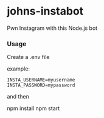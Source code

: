 # johns-instabot
Pwn Instagram with this Node.js bot

### Usage

Create a .env file

example:
```
INSTA_USERNAME=myusername
INSTA_PASSWORD=mypassword
```

and then

npm install
npm start
